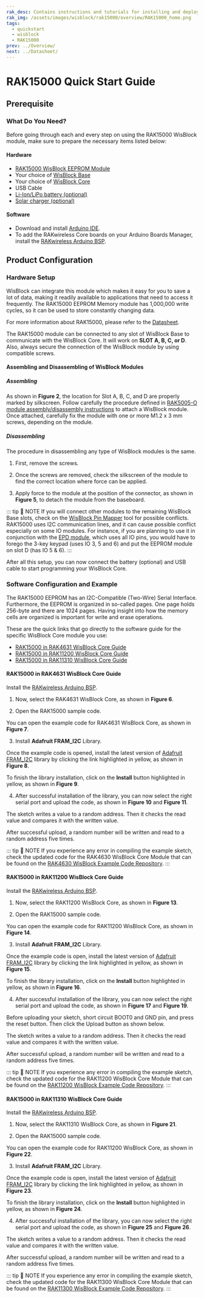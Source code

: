 ```yaml
---
rak_desc: Contains instructions and tutorials for installing and deploying your RAK15000. Instructions are written in a detailed and step-by-step manner for an easier experience in setting up your device. Aside from the hardware configuration, it also contains a software setup that includes detailed example codes that will help you get started.
rak_img: /assets/images/wisblock/rak15000/overview/RAK15000_home.png
tags:
  - quickstart
  - wisblock
  - RAK15000
prev: ../Overview/
next: ../Datasheet/
---
```


# RAK15000 Quick Start Guide

## Prerequisite

### What Do You Need?

Before going through each and every step on using the RAK15000 WisBlock module, make sure to prepare the necessary items listed below:

#### Hardware

- [RAK15000 WisBlock EEPROM Module](https://store.rakwireless.com/products/wisblock-eeprom-module-rak15000?utm_source=WisBlockRAK15000&utm_medium=Document&utm_campaign=BuyFromStore)
- Your choice of [WisBlock Base](https://store.rakwireless.com/collections/wisblock-base)
- Your choice of [WisBlock Core](https://store.rakwireless.com/collections/wisblock-core)
- USB Cable
- [Li-Ion/LiPo battery (optional)](https://store.rakwireless.com/collections/wisblock-accessory/products/battery-connector-cable?utm_source=BatteryConnector&utm_medium=Document&utm_campaign=BuyFromStore)
- [Solar charger (optional)](https://store.rakwireless.com/collections/wisblock-accessory/products/solar-panel-connector-cable?utm_source=SolarPanelConnector&utm_medium=Document&utm_campaign=BuyFromStore)

#### Software

- Download and install [Arduino IDE](https://www.arduino.cc/en/Main/Software).
- To add the RAKwireless Core boards on your Arduino Boards Manager, install the [RAKwireless Arduino BSP](https://github.com/RAKWireless/RAKwireless-Arduino-BSP-Index).

## Product Configuration

### Hardware Setup

WisBlock can integrate this module which makes it easy for you to save a lot of data, making it readily available to applications that need to access it frequently. The RAK15000 EEPROM Memory module has 1,000,000 write cycles, so it can be used to store constantly changing data.

For more information about RAK15000, please refer to the [Datasheet](../Datasheet/).

The RAK15000 module can be connected to any slot of WisBlock Base to communicate with the WisBlock Core. It will work on **SLOT A, B, C, or D**. Also, always secure the connection of the WisBlock module by using compatible screws.

<rk-img
  src="/assets/images/wisblock/rak15000/quickstart/rak15000_mounting.png"
  width="70%"
  caption="RAK15000 connection to WisBlock Base"
/>

#### Assembling and Disassembling of WisBlock Modules

##### Assembling

As shown in **Figure 2**, the location for Slot A, B, C, and D are properly marked by silkscreen. Follow carefully the procedure defined in [RAK5005-O module assembly/disassembly instructions](https://docs.rakwireless.com/Knowledge-Hub/Learn/RAK5005-O-Baseboard-Installation-Guide/) to attach a WisBlock module. Once attached, carefully fix the module with one or more M1.2 x 3&nbsp;mm screws, depending on the module.

<rk-img
  src="/assets/images/wisblock/rak15000/quickstart/wisblock-sensor-silkscreen.png"
  width="70%"
  caption="Sensor connection to WisBlock Base"
/>

##### Disassembling

The procedure in disassembling any type of WisBlock modules is the same.

1. First, remove the screws.

<rk-img
  src="/assets/images/wisblock/rak15000/quickstart/removing-screws.png"
  width="70%"
  caption="Removing screws from the WisBlock module"
/>

2. Once the screws are removed, check the silkscreen of the module to find the correct location where force can be applied.

<rk-img
  src="/assets/images/wisblock/rak15000/quickstart/detaching-silkscreen.png"
  width="70%"
  caption="Detaching silkscreen on the WisBlock module"
/>

3. Apply force to the module at the position of the connector, as shown in **Figure 5**, to detach the module from the baseboard.

<rk-img
  src="/assets/images/wisblock/rak15000/quickstart/detaching-module.png"
  width="70%"
  caption="Applying even forces on the proper location of a WisBlock module"
/>

::: tip 📝 NOTE
If you will connect other modules to the remaining WisBlock Base slots, check on the [WisBlock Pin Mapper](https://docs.rakwireless.com/Knowledge-Hub/Pin-Mapper/) tool for possible conflicts. RAK15000 uses I2C communication lines, and it can cause possible conflict especially on some IO modules. For instance, if you are planning to use it in conjunction with the [EPD module](https://store.rakwireless.com/products/wisblock-epd-module-rak14000?utm_source=WisBlockRAK14000&utm_medium=Document&utm_campaign=BuyFromStore), which uses all IO pins, you would have to forego the 3-key keypad (uses IO 3, 5 and 6) and put the EEPROM module on slot D (has IO 5 & 6).
:::

After all this setup, you can now connect the battery (optional) and USB cable to start programming your WisBlock Core.

### Software Configuration and Example

The RAK15000 EEPROM has an I2C-Compatible (Two-Wire) Serial Interface. Furthermore, the EEPROM is organized in so-called pages. One page holds 256-byte and there are 1024 pages. Having insight into how the memory cells are organized is important for write and erase operations.

These are the quick links that go directly to the software guide for the specific WisBlock Core module you use:

- [RAK15000 in RAK4631 WisBlock Core Guide](/Product-Categories/WisBlock/RAK15000/Quickstart/#rak15000-in-rak4631-wisblock-core-guide)
- [RAK15000 in RAK11200 WisBlock Core Guide](/Product-Categories/WisBlock/RAK15000/Quickstart/#rak15000-in-rak11200-wisblock-core-guide)
- [RAK15000 in RAK11310 WisBlock Core Guide](/Product-Categories/WisBlock/RAK15000/Quickstart/#rak15000-in-rak11310-wisblock-core-guide)

#### RAK15000 in RAK4631 WisBlock Core Guide

Install the [RAKwireless Arduino BSP](https://github.com/RAKWireless/RAKwireless-Arduino-BSP-Index).

1. Now, select the RAK4631 WisBlock Core, as shown in **Figure 6**.

<rk-img
  src="/assets/images/wisblock/rak15000/quickstart/rak4631_board.png"
  width="100%"
  caption="Selecting RAK4631 as the WisBlock Core"
/>

2. Open the RAK15000 sample code.

You can open the example code for RAK4631 WisBlock Core, as shown in **Figure 7**.

<rk-img
  src="/assets/images/wisblock/rak15000/quickstart/rak4631_rak15000.png"
  width="100%"
  caption="Opening the RAK15000 example code for the RAK4631 WisBlock Core"
/>

3. Install **Adafruit FRAM_I2C** Library.

Once the example code is opened, install the latest version of [Adafruit FRAM_I2C](https://github.com/adafruit/Adafruit_FRAM_I2C) library by clicking the link highlighted in yellow, as shown in **Figure 8**.

<rk-img
  src="/assets/images/wisblock/rak15000/quickstart/rak4631_lib.png"
  width="100%"
  caption="Opening Adafruit EEPROM library"
/>

To finish the library installation, click on the **Install** button highlighted in yellow, as shown in **Figure 9**.
<rk-img
  src="/assets/images/wisblock/rak15000/quickstart/rak4631_adafruit_eeprom.png"
  width="100%"
  caption="Installing the Adafruit EEPROM library"
/>

4. After successful installation of the library, you can now select the right serial port and upload the code, as shown in **Figure 10** and **Figure 11**.

<rk-img
  src="/assets/images/wisblock/rak15000/quickstart/rak4631_select_port.png"
  width="100%"
  caption="Selecting the correct Serial Port"
/>

<rk-img
  src="/assets/images/wisblock/rak15000/quickstart/rak4631_upload.png"
  width="100%"
  caption="Uploading the RAK15000 example code"
/>

The sketch writes a value to a random address. Then it checks the read value and compares it with the written value.

After successful upload, a random number will be written and read to a random address five times.

<rk-img
  src="/assets/images/wisblock/rak15000/quickstart/rak4630_logs.png"
  width="90%"
  caption="RAK15000 example code logs"
/>


::: tip 📝 NOTE
If you experience any error in compiling the example sketch, check the updated code for the RAK4630 WisBlock Core Module that can be found on the [RAK4630 WisBlock Example Code Repository](https://github.com/RAKWireless/WisBlock/tree/master/examples/common/sensors/RAK15000_EEPROM_AT24C02).
:::

#### RAK15000 in RAK11200 WisBlock Core Guide

Install the [RAKwireless Arduino BSP](https://github.com/RAKWireless/RAKwireless-Arduino-BSP-Index).

1. Now, select the RAK11200 WisBlock Core, as shown in **Figure 13**.

<rk-img
  src="/assets/images/wisblock/rak15000/quickstart/rak11200_board.png"
  width="100%"
  caption="Selecting RAK11200 as the WisBlock Core"
/>

2. Open the RAK15000 sample code.

You can open the example code for RAK11200 WisBlock Core, as shown in **Figure 14**.

<rk-img
  src="/assets/images/wisblock/rak15000/quickstart/rak11200_rak15000.png"
  width="100%"
  caption="Opening the RAK15000 example code for the RAK4631 WisBlock Core"
/>

3. Install **Adafruit FRAM_I2C** Library.

Once the example code is open, install the latest version of [Adafruit FRAM_I2C](https://github.com/adafruit/Adafruit_FRAM_I2C) library by clicking the link highlighted in yellow, as shown in **Figure 15**.

<rk-img
  src="/assets/images/wisblock/rak15000/quickstart/rak11200_lib.png"
  width="100%"
  caption="Opening the Adafruit EEPROM library"
/>

To finish the library installation, click on the **Install** button highlighted in yellow, as shown in **Figure 16**.
<rk-img
  src="/assets/images/wisblock/rak15000/quickstart/rak11200_adafruit_eeprom.png"
  width="100%"
  caption="Installing the Adafruit EEPROM library"
/>

4. After successful installation of the library, you can now select the right serial port and upload the code, as shown in **Figure 17** and **Figure 19**.

<rk-img
  src="/assets/images/wisblock/rak15000/quickstart/rak11200_select_port.png"
  width="100%"
  caption="Selecting the correct Serial Port"
/>

Before uploading your sketch, short circuit BOOT0 and GND pin, and press the reset button. Then click the Upload button as shown below.

<rk-img
  src="/assets/images/wisblock/rak11200/quickstart/rak11200-Boot0-for-flashing.png"
  width="50%"
  caption="Force ESP32 Download mode"
/>

<rk-img
  src="/assets/images/wisblock/rak15000/quickstart/rak11200_upload.png"
  width="100%"
  caption="Uploading the RAK15000 example code"
/>

The sketch writes a value to a random address. Then it checks the read value and compares it with the written value.

After successful upload, a random number will be written and read to a random address five times.

<rk-img
  src="/assets/images/wisblock/rak15000/quickstart/rak11200_logs.png"
  width="90%"
  caption="RAK15000 example code logs"
/>

::: tip 📝 NOTE
If you experience any error in compiling the example sketch, check the updated code for the RAK11200 WisBlock Core Module that can be found on the [RAK11200 WisBlock Example Code Repository](https://github.com/RAKWireless/WisBlock/tree/master/examples/common/sensors/RAK15000_EEPROM_AT24C02).
:::


#### RAK15000 in RAK11310 WisBlock Core Guide

Install the [RAKwireless Arduino BSP](https://github.com/RAKWireless/RAKwireless-Arduino-BSP-Index).

1. Now, select the RAK11310 WisBlock Core, as shown in **Figure 21**.

<rk-img
  src="/assets/images/wisblock/rak15000/quickstart/rak11300_board.png"
  width="100%"
  caption="Selecting RAK11310 as the WisBlock Core"
/>

2. Open the RAK15000 sample code.

You can open the example code for RAK11200 WisBlock Core, as shown in **Figure 22**.

<rk-img
  src="/assets/images/wisblock/rak15000/quickstart/rak11300_rak15000.png"
  width="100%"
  caption="Opening the RAK15000 example code for the RAK4631 WisBlock Core"
/>

3. Install **Adafruit FRAM_I2C** Library.

Once the example code is open, install the latest version of [Adafruit FRAM_I2C](https://github.com/adafruit/Adafruit_FRAM_I2C) library by clicking the link highlighted in yellow, as shown in **Figure 23**.

<rk-img
  src="/assets/images/wisblock/rak15000/quickstart/rak11200_adafruit_eeprom.png"
  width="100%"
  caption="Opening the Adafruit EEPROM library"
/>

To finish the library installation, click on the **Install** button highlighted in yellow, as shown in **Figure 24**.
<rk-img
  src="/assets/images/wisblock/rak15000/quickstart/rak11200_lib.png"
  width="100%"
  caption="Installing the Adafruit EEPROM library"
/>

4. After successful installation of the library, you can now select the right serial port and upload the code, as shown in **Figure 25** and **Figure 26**.

<rk-img
  src="/assets/images/wisblock/rak15000/quickstart/rak11300_select_port.png"
  width="100%"
  caption="Selecting the correct Serial Port"
/>

<rk-img
  src="/assets/images/wisblock/rak15000/quickstart/rak11300_upload.png"
  width="100%"
  caption="Uploading the RAK15000 example code"
/>

The sketch writes a value to a random address. Then it checks the read value and compares it with the written value.

After successful upload, a random number will be written and read to a random address five times.

<rk-img
  src="/assets/images/wisblock/rak15000/quickstart/rak11300_logs.png"
  width="90%"
  caption="RAK15000 example code logs"
/>

::: tip 📝 NOTE
If you experience any error in compiling the example sketch, check the updated code for the RAK11300 WisBlock Core Module that can be found on the [RAK11300 WisBlock Example Code Repository](https://github.com/RAKWireless/WisBlock/tree/master/examples/common/sensors/RAK15000_EEPROM_AT24C02).
:::